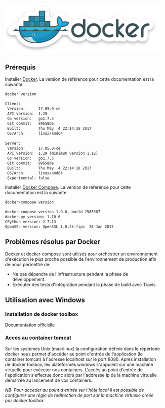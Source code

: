 ![docker](../../../pics/docker.png)


## Prérequis

Installer [Docker](https://docs.docker.com/engine/installation/). La version de référence pour cette documentation est la suivante:

```bash
docker version
```
```
Client:
 Version:      17.05.0-ce
 API version:  1.29
 Go version:   go1.7.5
 Git commit:   89658be
 Built:        Thu May  4 22:14:18 2017
 OS/Arch:      linux/amd64

Server:
 Version:      17.05.0-ce
 API version:  1.29 (minimum version 1.12)
 Go version:   go1.7.5
 Git commit:   89658be
 Built:        Thu May  4 22:14:18 2017
 OS/Arch:      linux/amd64
 Experimental: false

```

Installer [Docker Compose](https://docs.docker.com/compose/install/). La version de référence pour cette documentation est la suivante:

```bash
docker-compose version
```

```
docker-compose version 1.9.0, build 2585387
docker-py version: 1.10.6
CPython version: 2.7.13
OpenSSL version: OpenSSL 1.0.2k-fips  26 Jan 2017
```
## Problèmes résolus par Docker

Docker et docker-compose sont utilisés pour orchestrer un environnement d'exécution le plus proche possible de l'environnement de production afin de nous permettre de: 

 - Ne pas dépendre de l'infrastructure pendant la phase de développement.
 - Exécuter des tests d'intégration pendant la phase de build avec Travis.
 

## Utilisation avec Windows

### Installation de docker toolbox

[Documentation officielle](https://docs.docker.com/toolbox/toolbox_install_windows/)

### Accès au container tomcat

Sur les systèmes Unix (mac/linux) la configuration définie dans le répertoire docker nous permet d'accéder au point d'entrée de l'application (le container tomcat) à l'adresse localhost sur le port 8080.
Après installation de docker toolbox, les plateformes windows s'appuient sur une machine virtuelle pour exécuter nos containers. L'accès au point d'entrée de l'application s'effectue donc alors par l'addresse ip de la machine virtuelle démarrée au lancement de vos containers.

*NB: Pour accéder au point d'entrée sur l'hôte local il est possible de configurer une règle de redirection de port sur la machine virtuelle créée par docker toolbox* 

